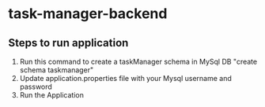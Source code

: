 # task-manager-backend
## Steps to run application
1. Run this command to create a taskManager schema in MySql DB "create schema taskmanager"
2. Update application.properties file with your Mysql username and password
3. Run the Application
